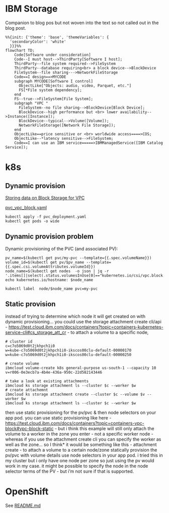 # IBM Storage
Companion to blog pos but not woven into the text so not called out in the blog post.

```mermaid
%%{init: {'theme': 'base', 'themeVariables': {
  'secondaryColor': 'white'
  }}}%%
flowchart TD;
    Code[Software under consideration]
    Code--I must host-->ThirdParty[Software I host];
    ThirdParty--file system required-->FileSystem
    ThirdParty--database requiring<br> a block device-->BlockDevice
    FileSystem--file sharing--->NetworkFileStorage
    Code==I design==>MYCODE
    subgraph MYCODE[Software I control]
      ObjectLike["Objects: audio, video, Parquet, etc."]
      FS[*File system dependency];
    end
    FS--true-->FileSystem[File System];
    subgraph "VPC "
      FileSystem--no file sharing-->BlockDevice[Block Device];
      BlockDevice--high performance but <br> lower availability-->Instance([Instance]);
      BlockDevice--typical-->Volume([Volume]);
      NetworkFileStorage([Network File Storage]);
    end
    ObjectLike==price sensitive or <br> worldwide access====>COS;
    ObjectLike--*latency sensitive-->FileSystem;
    Code==I can use an IBM service=====>IBMManagedService([IBM Catalog Service]);
```

# k8s
## Dynamic provision
[Storing data on Block Storage for VPC](https://cloud.ibm.com/docs/containers?topic=containers-vpc-block)


[pvc_vpc_block.yaml](k8s/pvc_vpc_block.yaml)

```
kubectl apply -f pvc_deployment.yaml
kubectl get pods -o wide
```
## Dynamic provision problem
Dynamic provisioning of the PVC (and associated PV):
```
pv_name=$(kubectl get pvc/my-pvc --template={{.spec.volumeName}})
volume_id=$(kubectl get pv/$pv_name --template={{.spec.csi.volumeAttributes.volumeId}})
node_name=$(kubectl get nodes  -o json | jq -r '.items[]|select(.status.volumesInUse[0]=="kubernetes.io/csi/vpc.block.csi.ibm.io^'$volume_id'")|.metadata.name')
echo kubernetes.io/hostname: $node_name

kubectl label  node/$node_name pvc=my-pvc
```

## Static provision

instead of trying to determine which node it will get created on with dynamic provisioning… you could use the storage attachment create cli/api - https://test.cloud.ibm.com/docs/containers?topic=containers-kubernetes-service-cli#cs_storage_att_cr - to attach a volume to a specific node,


```
# cluster id
c=c7o5069d0t2jkhpch1i0
w=kube-c7o5069d0t2jkhpch1i0-ikscos00clu-default-00000170
w=kube-c7o5069d0t2jkhpch1i0-ikscos00clu-default-00000250

# create volume
ibmcloud volume-create k8s general-purpose us-south-1 --capacity 10
v=r006-0e3ecb7a-4b4e-436a-950c-22d582143446

# take a look at existing attachments
ibmcloud ks storage attachment ls --cluster $c --worker $w
# create attachemnt
ibmcloud ks storage attachment create --cluster $c --volume $v --worker $w
ibmcloud ks storage attachment ls --cluster $c --worker $w
```


then use static provisioning for the pv/pvc & then node selectors on your app pod.
you can use static provisioning like here - https://test.cloud.ibm.com/docs/containers?topic=containers-vpc-block#vpc-block-static - but i think this example will still only attach the volume to a worker in the zone you enter - not a specific worker node - whereas if you use the attachment create cli you can specify the worker as well as the zone…
so I think* it would be something like this -
attachment create - to attach a volume to a certain node/zone
statically provision the pv/pvc with volume details
use node selectors in your app pod.
i tried this in my cluster but i only have one node per zone so just using the pv would work in my case.
it might be possible to specify the node in the node selector terms of the PV - but i’m not sure if that is supported.

# OpenShift
See [README.md](./openshift/README.md)